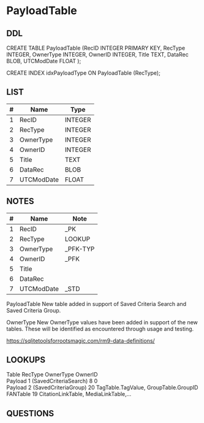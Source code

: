 # PayloadTable

## DDL

CREATE TABLE PayloadTable (RecID INTEGER PRIMARY KEY, RecType INTEGER, OwnerType INTEGER, OwnerID INTEGER, Title TEXT, DataRec BLOB, UTCModDate FLOAT );

CREATE INDEX idxPayloadType ON PayloadTable (RecType);

## LIST

| #  | Name          | Type      |
|----|---------------|-----------|
| 1  | RecID         | INTEGER   |
| 2  | RecType       | INTEGER   |
| 3  | OwnerType     | INTEGER   |
| 4  | OwnerID       | INTEGER   |
| 5  | Title         | TEXT      |
| 6  | DataRec       | BLOB      |
| 7  | UTCModDate    | FLOAT     |

## NOTES

| #  | Name          | Note      |
|----|---------------|-----------|
| 1  | RecID         | _PK
| 2  | RecType       | LOOKUP
| 3  | OwnerType     | _PFK-TYP
| 4  | OwnerID       | _PFK
| 5  | Title         | 
| 6  | DataRec       | 
| 7  | UTCModDate    | _STD


PayloadTable
New table added in support of Saved Criteria Search and Saved Criteria Group.

OwnerType
New OwnerType values have been added in support of the new tables. These will be identified as encountered through usage and testing.

https://sqlitetoolsforrootsmagic.com/rm9-data-definitions/

## LOOKUPS





Table    RecType                  OwnerType    OwnerID    
Payload    1 (SavedCriteriaSearch)    8    0    
Payload    2 (SavedCriteriaGroup)    20    TagTable.TagValue, GroupTable.GroupID    
FANTable        19    CitationLinkTable, MediaLinkTable,…    




## QUESTIONS

